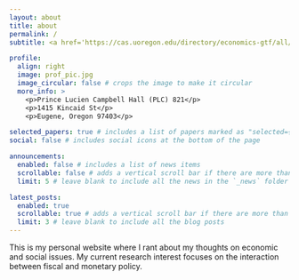 ```yaml
---
layout: about
title: about
permalink: /
subtitle: <a href='https://cas.uoregon.edu/directory/economics-gtf/all/hxin'>University of Oregon</a>

profile:
  align: right
  image: prof_pic.jpg
  image_circular: false # crops the image to make it circular
  more_info: >
    <p>Prince Lucien Campbell Hall (PLC) 821</p>
    <p>1415 Kincaid St</p>
    <p>Eugene, Oregon 97403</p>

selected_papers: true # includes a list of papers marked as "selected={true}"
social: false # includes social icons at the bottom of the page

announcements:
  enabled: false # includes a list of news items
  scrollable: false # adds a vertical scroll bar if there are more than 3 news items
  limit: 5 # leave blank to include all the news in the `_news` folder

latest_posts:
  enabled: true
  scrollable: true # adds a vertical scroll bar if there are more than 3 new posts items
  limit: 3 # leave blank to include all the blog posts
---
```


This is my personal website where I rant about my thoughts on economic and social issues.
My current research interest focuses on the interaction between fiscal and monetary policy.
